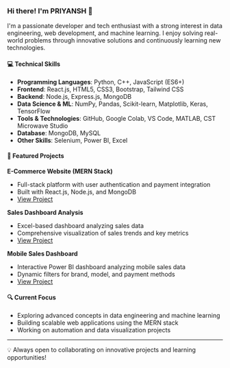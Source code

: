 ### Hi there! I'm PRIYANSH 👋

I'm a passionate developer and tech enthusiast with a strong interest in data engineering, web development, and machine learning. I enjoy solving real-world problems through innovative solutions and continuously learning new technologies.

#### 💻 Technical Skills
- **Programming Languages**: Python, C++, JavaScript (ES6+)
- **Frontend**: React.js, HTML5, CSS3, Bootstrap, Tailwind CSS
- **Backend**: Node.js, Express.js, MongoDB
- **Data Science & ML**: NumPy, Pandas, Scikit-learn, Matplotlib, Keras, TensorFlow
- **Tools & Technologies**: GitHub, Google Colab, VS Code, MATLAB, CST Microwave Studio
- **Database**: MongoDB, MySQL
- **Other Skills**: Selenium, Power BI, Excel

#### 🚀 Featured Projects

**E-Commerce Website (MERN Stack)**
- Full-stack platform with user authentication and payment integration
- Built with React.js, Node.js, and MongoDB
- [View Project](https://github.com/PRIYANSHkumar1/full_stack_project)

**Sales Dashboard Analysis**
- Excel-based dashboard analyzing sales data
- Comprehensive visualization of sales trends and key metrics
- [View Project](https://github.com/PRIYANSHkumar1/Excel_blinkit_dashboard)

**Mobile Sales Dashboard**
- Interactive Power BI dashboard analyzing mobile sales data
- Dynamic filters for brand, model, and payment methods
- [View Project](https://github.com/PRIYANSHkumar1/Power_bi_dashboard)

#### 🔍 Current Focus
- Exploring advanced concepts in data engineering and machine learning
- Building scalable web applications using the MERN stack
- Working on automation and data visualization projects

---

💡 Always open to collaborating on innovative projects and learning opportunities!
